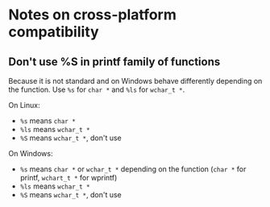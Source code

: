 # Notes on cross-platform compatibility

## Don't use %S in printf family of functions

Because it is not standard and on Windows behave differently depending on the function.
Use `%s` for `char *` and `%ls` for `wchar_t *`.

On Linux:
- `%s` means `char *`
- `%ls` means `wchar_t *`
- `%S` means `wchar_t *`, don't use

On Windows:
- `%s` means `char *` or `wchar_t *` depending on the function (`char *` for printf, `wchart_t *` for wprintf)
- `%ls` means `wchar_t *`
- `%S` means `wchar_t *`, don't use
